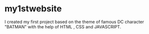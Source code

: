 # my1stwebsite
I created my first project based on the theme of famous DC character "BATMAN" with the help of HTML , CSS and JAVASCRIPT.
